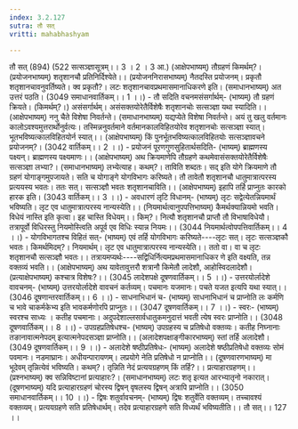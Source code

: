 ```yaml
---
index: 3.2.127
sutra: तौ सत्‌
vritti: mahabhashyam

---
```

 तौ सत् (894) (522 सत्सञ्ज्ञासूत्रम्।। 3 । 2 । 3 आ.) (आक्षेपभाष्यम्) तौग्रहणं किमर्थम्?। (प्रयोजनभाष्यम्) शतृशानचौ प्रतिनिर्दिश्येते।। (प्रयोजननिरासभाष्यम्) नैतदस्ति प्रयोजनम्। प्रकृतौ शतृशानचावनुवर्तिष्यते। क्व प्रकृतौ?। लटः शतृशानचावप्रथमासमानाधिकरणे इति। (समाधानभाष्यम्) अत उत्तरं पठति। (3049 समाधानवार्तिकम्।। 1 ।।) - तौ सदिति वचनमसंसर्गार्थम्- (भाष्यम्) तौ ग्रहणं क्रियते। (किमर्थम्?।) असंसर्गार्थम्। असंसक्तयोरेतैर्विशेषैः शतृशानचोः सत्सञ्ज्ञा यथा स्यादिति।। (आक्षेपभाष्यम्) ननु चैते विशेषा निवर्तन्ते। (समाधानभाष्यम्) यद्यप्येते विशेषा निवर्तन्ते। अयं तु खलु वर्तमानः कालोऽवश्यमुत्तरार्थोनुर्वत्यः। तस्मिन्ननुवर्तमाने वर्तमानकालविहितयोरेव शतृशानचोः सत्सञ्ज्ञा स्यात्। भूतभविष्यत्कालविहितयोर्न स्यात्।। (आक्षेपभाष्यम्) किं पुनर्भूतभविष्यत्कालविहितयोः सत्सञ्ज्ञावचने प्रयोजनम्?। (3042 वार्तिकम्।। 2 ।।) - प्रयोजनं पूरणगुणसुहितार्थसदिति- (भाष्यम्) ब्राह्मणस्य पक्ष्यन्। ब्राह्मणस्य पक्ष्यमाणः।। (आक्षेपभाष्यम्) अथ क्रियमाणेपि तौग्रहणे कथमेवासंसक्तयोरेतैर्विशेषैः सत्सञ्ज्ञा लभ्या?। (समाधानभाष्यम्) लभ्येत्याह। कथम्?। ताविति शब्दतः। सद् इति योगे क्रियमाणे तौ ग्रहणं योगाङ्गमुपजायते। सति च योगाङ्गे योगविभागः करिष्यते। तौ तावेतौ शतृशानचौ धातुमात्रात्परस्य प्रत्ययस्य भवतः। ततः सत्। सत्सञ्ज्ञौ भवतः शतृशानचाविति।। (आक्षेपभाष्यम्) इहापि तर्हि प्राप्नुतः कारको हारक इति। (3043 वार्तिकम्।। 3 ।।) - अवधारणं लृटि विधानम्- (भाष्यम्) लृटः सद्वेत्येतन्नियमार्थं भविष्यति। लृट एव धातुमात्रात्परस्य नान्यस्येति।। (नियमार्थत्वानुपपत्तिभाष्यम्) कैमर्थक्यान्नियमो भवति। विधेयं नास्ति इति कृत्वा। इह चास्ति विधेयम्।। किम्?। नित्यौ शतृशानचौ प्राप्तौ तौ विभाषाविधेयौ। तत्रापूर्वो विधिरस्तु नियमोस्त्विति अपूर्व एव विधिः स्यान्न नियमः।। (3044 नियमार्थत्वोपपत्तिवार्तिकम्।। 4 ।।) - योगविभागतश्च विहितं सत्- (भाष्यम्) एवं तर्हि योगविभागः करिष्यते----लृटः सत्। लृटः सत्सञ्ज्ञकौ भवतः। किमर्थमिदम्?। नियमार्थम्। लृट एव धातुमात्रात्परस्य नान्यस्येति।। ततो वा। वा च लृटः शतृशानचौ सत्सञ्ज्ञौ भवतः।। तत्रायमप्यर्थः----सद्विधिर्नित्यमप्रथमासमानाधिकर णे इति वक्ष्यति, तन्न वक्तव्यं भवति।। (आक्षेपभाष्यम्) अथ यावेतावुत्तरौ शत्रानौ किमेतौ लादेशौ, आहोस्विदलादेशौ। (प्रत्याक्षेपभाष्यम्) कश्चात्र विशेषः?।। (3045 लादेशपक्षे दूषणवार्तिकम्।। 5 ।।) - उत्तरयोर्लादेशे वावचनम्- (भाष्यम्) उत्तरयोर्लादेशे वावचनं कर्तव्यम्। पचमानः यजमानः। पचते यजत इत्यपि यथा स्यात्।। (3046 दूषणान्तरवार्तिकम्।। 6 ।।) - साधनाभिधानं च- (भाष्यम्) साधनाभिधानं च प्राप्नोति लः कर्मणि च भावे चाकर्मकेभ्य इति भावकर्मणोरपि प्राप्नुतः।। (3047 दूषणवार्तिकम्।। 7 ।।) - स्वरः- (भाष्यम्) स्वरश्च साध्यः । कतीह पचमानाः। अदुपदेशाल्लसार्वधातुकमनुदात्तं भवती त्येष स्वरः प्राप्नोति।। (3048 दूषणवार्तिकम्।। 8 ।।) - उपग्रहप्रतिषेधश्च- (भाष्यम्) उपग्रहस्य च प्रतिषेधो वक्तव्यः। कतीह निघ्नानाः तङानावात्मनेपदम् इत्यात्मनेपदसञ्ज्ञा प्राप्नोति।। (अलादेशपक्षाङ्गीकारभाष्यम्) स्तां तर्हि अलादेशौ। (3049 दूषणवार्तिकम्।। 9 ।।) - अलादेशे षष्ठीप्रतिषेधः- (भाष्यम्) अलादेशे षष्ठीप्रतिषेधो वक्तव्यः सोमं पवमानः। नडमाघ्रानः। अधीयन्पारायणम्। लप्रयोगे नेति प्रतिषेधो न प्राप्नोति।। (दूषणवारणभाष्यम्) मा भूदेवम् तृन्नित्येवं भविष्यति। कथम्?। तृन्निति नेदं प्रत्ययग्रहणम् किं तर्हि?।। प्रत्याहारग्रहणम्।। (प्रश्नभाष्यम्) क्व सन्निविष्टानां प्रत्याहारः?। (समाधानभाष्यम्) लटः शतृ इत्यत आरभ्यातृनो नकारात्। (दूषणभाष्यम्) यदि प्रत्याहारग्रहणं चोरस्य द्विषन् वृषलस्य द्विषन् अत्रापि प्राप्नोति।। (3050 समाधानवार्तिकम्।। 10 ।।) - द्विषः शतुर्वावचनम्- (भाष्यम्) द्विषः शतुर्वेति वक्तव्यम्। तच्चावश्यं वक्तव्यम्। प्रत्ययग्रहणे सति प्रतिषेधार्थम्। तदेव प्रत्याहारग्रहणे सति विध्यर्थं भविष्यतीति।। तौ सत्।। 127 ।। 